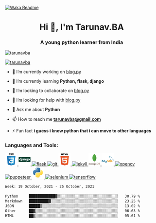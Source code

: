 [![Waka Readme](https://github.com/TarunavBA/TarunavBA/actions/workflows/update-stats.yml/badge.svg)](https://github.com/TarunavBA/TarunavBA/actions/workflows/update-stats.yml)

<h1 align="center">Hi 👋, I'm Tarunav.BA</h1>
<h3 align="center">A young python learner from India</h3>

<p align="left"> <img src="https://komarev.com/ghpvc/?username=tarunavba&label=Profile%20views&color=0e75b6&style=flat" alt="tarunavba" /> </p>

<p align="left"> <a href="https://github.com/ryo-ma/github-profile-trophy"><img src="https://github-profile-trophy.vercel.app/?username=tarunavba" alt="tarunavba" /></a> </p>

- 🔭 I’m currently working on [blog.py](https://github.com/TarunavBA/Blog.py)

- 🌱 I’m currently learning **Python, flask, django**

- 👯 I’m looking to collaborate on [blog.py](https://github.com/TarunavBA/Blog.py)

- 🤝 I’m looking for help with [blog.py](https://github.com/TarunavBA/Blog.py)

- 💬 Ask me about **Python**

- 📫 How to reach me **tarunavba@gmail.com**

- ⚡ Fun fact **i guess i know python that i can move to other languages**


<h3 align="left">Languages and Tools:</h3>
<p align="left"> <a href="https://www.w3schools.com/css/" target="_blank"> <img src="https://raw.githubusercontent.com/devicons/devicon/master/icons/css3/css3-original-wordmark.svg" alt="css3" width="40" height="40"/> </a> <a href="https://www.djangoproject.com/" target="_blank"> <img src="https://raw.githubusercontent.com/devicons/devicon/master/icons/django/django-original.svg" alt="django" width="40" height="40"/> </a> <a href="https://flask.palletsprojects.com/" target="_blank"> <img src="https://www.vectorlogo.zone/logos/pocoo_flask/pocoo_flask-icon.svg" alt="flask" width="40" height="40"/> </a> <a href="https://git-scm.com/" target="_blank"> <img src="https://www.vectorlogo.zone/logos/git-scm/git-scm-icon.svg" alt="git" width="40" height="40"/> </a> <a href="https://www.w3.org/html/" target="_blank"> <img src="https://raw.githubusercontent.com/devicons/devicon/master/icons/html5/html5-original-wordmark.svg" alt="html5" width="40" height="40"/> </a> <a href="https://jekyllrb.com/" target="_blank"> <img src="https://www.vectorlogo.zone/logos/jekyllrb/jekyllrb-icon.svg" alt="jekyll" width="40" height="40"/> </a> <a href="https://www.mongodb.com/" target="_blank"> <img src="https://raw.githubusercontent.com/devicons/devicon/master/icons/mongodb/mongodb-original-wordmark.svg" alt="mongodb" width="40" height="40"/> </a> <a href="https://www.mysql.com/" target="_blank"> <img src="https://raw.githubusercontent.com/devicons/devicon/master/icons/mysql/mysql-original-wordmark.svg" alt="mysql" width="40" height="40"/> </a> <a href="https://opencv.org/" target="_blank"> <img src="https://www.vectorlogo.zone/logos/opencv/opencv-icon.svg" alt="opencv" width="40" height="40"/> </a> <a href="https://github.com/puppeteer/puppeteer" target="_blank"> <img src="https://www.vectorlogo.zone/logos/pptrdev/pptrdev-official.svg" alt="puppeteer" width="40" height="40"/> </a> <a href="https://www.python.org" target="_blank"> <img src="https://raw.githubusercontent.com/devicons/devicon/master/icons/python/python-original.svg" alt="python" width="40" height="40"/> </a> <a href="https://www.selenium.dev" target="_blank"> <img src="https://raw.githubusercontent.com/detain/svg-logos/780f25886640cef088af994181646db2f6b1a3f8/svg/selenium-logo.svg" alt="selenium" width="40" height="40"/> </a> <a href="https://www.tensorflow.org" target="_blank"> <img src="https://www.vectorlogo.zone/logos/tensorflow/tensorflow-icon.svg" alt="tensorflow" width="40" height="40"/> </a> </p>


<!--START_SECTION:waka-->
```text
Week: 19 October, 2021 - 25 October, 2021

Python     ████████████▓░░░░░░░░░░░░░░░░░░░░░░░░░░░░   30.79 % 
Markdown   █████████▓░░░░░░░░░░░░░░░░░░░░░░░░░░░░░░░   23.25 % 
JSON       █████▒░░░░░░░░░░░░░░░░░░░░░░░░░░░░░░░░░░░   13.02 % 
Other      ██▓░░░░░░░░░░░░░░░░░░░░░░░░░░░░░░░░░░░░░░   06.63 % 
HTML       ██▒░░░░░░░░░░░░░░░░░░░░░░░░░░░░░░░░░░░░░░   05.61 % 
```
<!--END_SECTION:waka-->
